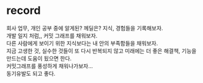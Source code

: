 # record
회사 업무, 개인 공부 중에 알게된? 께딜은? 지식, 경험들을 기록해보자.    
개발 일지 처럼,, 커밋 그래프를 채워보자.  
다른 사람에게 보이기 위한 지식보다는 내 안의 부족함들을 채워보자.  
지금 고생한 것, 실수한 것들이 또 다시 반복되지 않고 미래에는 더 좋은 해결책, 기능을 만드는데 도움이 됬으면 한다.  
커밋그래프를 풍성하게 채워나가보자...  
동기유발도 되고 좋다.  
